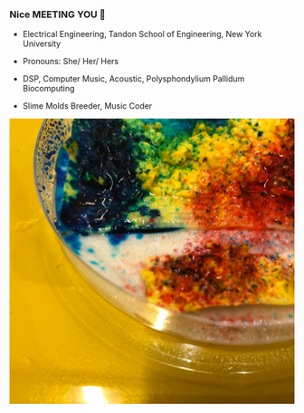### Nice MEETING YOU 👻

- Electrical Engineering, Tandon School of Engineering, New York University

- Pronouns: She/ Her/ Hers

- DSP, Computer Music, Acoustic, Polysphondylium Pallidum Biocomputing

- Slime Molds Breeder, Music Coder


![Image](https://github.com/GhosTTTTTian/GhosTTTTTian/blob/main/img/19BE7694-9543-4467-AEBC-77A4A32E791F.jpeg)
